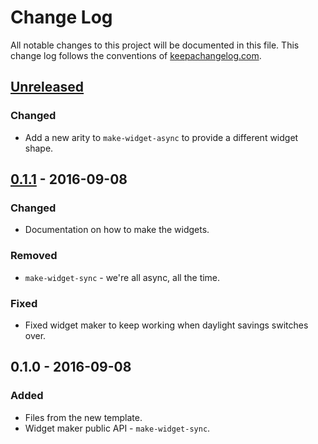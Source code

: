 # Change Log
All notable changes to this project will be documented in this file. This change log follows the conventions of [keepachangelog.com](http://keepachangelog.com/).

## [Unreleased]
### Changed
- Add a new arity to `make-widget-async` to provide a different widget shape.

## [0.1.1] - 2016-09-08
### Changed
- Documentation on how to make the widgets.

### Removed
- `make-widget-sync` - we're all async, all the time.

### Fixed
- Fixed widget maker to keep working when daylight savings switches over.

## 0.1.0 - 2016-09-08
### Added
- Files from the new template.
- Widget maker public API - `make-widget-sync`.

[Unreleased]: https://github.com/your-name/durable-persistence/compare/0.1.1...HEAD
[0.1.1]: https://github.com/your-name/durable-persistence/compare/0.1.0...0.1.1
